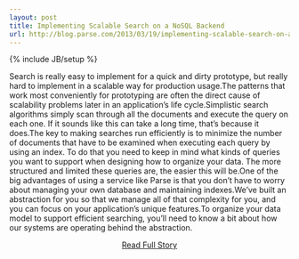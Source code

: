 ```yaml
---
layout: post
title: Implementing Scalable Search on a NoSQL Backend
url: http://blog.parse.com/2013/03/19/implementing-scalable-search-on-a-nosql-backend/
---
```

{% include JB/setup %}<p>Search is really easy to implement for a quick and dirty prototype, but really hard to implement in a scalable way for production usage.The patterns that work most conveniently for prototyping are often the direct cause of scalability problems later in an application’s life cycle.Simplistic search algorithms simply scan through all the documents and execute the query on each one. If it sounds like this can take a long time, that’s because it does.The key to making searches run efficiently is to minimize the number of documents that have to be examined when executing each query by using an index. To do that you need to keep in mind what kinds of queries you want to support when designing how to organize your data. The more structured and limited these queries are, the easier this will be.One of the big advantages of using a service like Parse is that you don’t have to worry about managing your own database and maintaining indexes.We’ve built an abstraction for you so that we manage all of that complexity for you, and you can focus on your application’s unique features.To organize your data model to support efficient searching, you’ll need to know a bit about how our systems are operating behind the abstraction.</p>
<center><p><a href="http://blog.parse.com/2013/03/19/implementing-scalable-search-on-a-nosql-backend/" style='padding:15px;'>Read Full Story</a></p></center>
